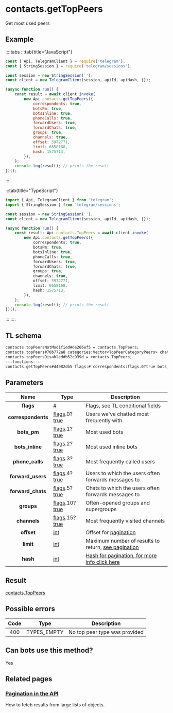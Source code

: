 # contacts.getTopPeers

Get most used peers

## Example

::::tabs
:::tab{title="JavaScript"}

```js
const { Api, TelegramClient } = require('telegram');
const { StringSession } = require('telegram/sessions');

const session = new StringSession('');
const client = new TelegramClient(session, apiId, apiHash, {});

(async function run() {
    const result = await client.invoke(
        new Api.contacts.getTopPeers({
            correspondents: true,
            botsPm: true,
            botsInline: true,
            phoneCalls: true,
            forwardUsers: true,
            forwardChats: true,
            groups: true,
            channels: true,
            offset: 5972771,
            limit: 6658168,
            hash: 1575713,
        }),
    );
    console.log(result); // prints the result
})();
```

:::

:::tab{title="TypeScript"}

```ts
import { Api, TelegramClient } from 'telegram';
import { StringSession } from 'telegram/sessions';

const session = new StringSession('');
const client = new TelegramClient(session, apiId, apiHash, {});

(async function run() {
    const result: Api.contacts.TopPeers = await client.invoke(
        new Api.contacts.getTopPeers({
            correspondents: true,
            botsPm: true,
            botsInline: true,
            phoneCalls: true,
            forwardUsers: true,
            forwardChats: true,
            groups: true,
            channels: true,
            offset: 5972771,
            limit: 6658168,
            hash: 1575713,
        }),
    );
    console.log(result); // prints the result
})();
```

:::
::::

## TL schema

```txt
contacts.topPeersNotModified#de266ef5 = contacts.TopPeers;
contacts.topPeers#70b772a8 categories:Vector<TopPeerCategoryPeers> chats:Vector<Chat> users:Vector<User> = contacts.TopPeers;
contacts.topPeersDisabled#b52c939d = contacts.TopPeers;
---functions---
contacts.getTopPeers#d4982db5 flags:# correspondents:flags.0?true bots_pm:flags.1?true bots_inline:flags.2?true phone_calls:flags.3?true forward_users:flags.4?true forward_chats:flags.5?true groups:flags.10?true channels:flags.15?true offset:int limit:int hash:int = contacts.TopPeers;
```

## Parameters

|        Name        | Type                                                                                                                               | Description                                                                                             |
| :----------------: | ---------------------------------------------------------------------------------------------------------------------------------- | ------------------------------------------------------------------------------------------------------- |
|     **flags**      | [#](https://core.telegram.org/type/%23)                                                                                            | Flags, see [TL conditional fields](https://core.telegram.org/mtproto/TL-combinators#conditional-fields) |
| **correspondents** | [flags](https://core.telegram.org/mtproto/TL-combinators#conditional-fields).0?[true](https://core.telegram.org/constructor/true)  | Users we've chatted most frequently with                                                                |
|    **bots_pm**     | [flags](https://core.telegram.org/mtproto/TL-combinators#conditional-fields).1?[true](https://core.telegram.org/constructor/true)  | Most used bots                                                                                          |
|  **bots_inline**   | [flags](https://core.telegram.org/mtproto/TL-combinators#conditional-fields).2?[true](https://core.telegram.org/constructor/true)  | Most used inline bots                                                                                   |
|  **phone_calls**   | [flags](https://core.telegram.org/mtproto/TL-combinators#conditional-fields).3?[true](https://core.telegram.org/constructor/true)  | Most frequently called users                                                                            |
| **forward_users**  | [flags](https://core.telegram.org/mtproto/TL-combinators#conditional-fields).4?[true](https://core.telegram.org/constructor/true)  | Users to which the users often forwards messages to                                                     |
| **forward_chats**  | [flags](https://core.telegram.org/mtproto/TL-combinators#conditional-fields).5?[true](https://core.telegram.org/constructor/true)  | Chats to which the users often forwards messages to                                                     |
|     **groups**     | [flags](https://core.telegram.org/mtproto/TL-combinators#conditional-fields).10?[true](https://core.telegram.org/constructor/true) | Often-opened groups and supergroups                                                                     |
|    **channels**    | [flags](https://core.telegram.org/mtproto/TL-combinators#conditional-fields).15?[true](https://core.telegram.org/constructor/true) | Most frequently visited channels                                                                        |
|     **offset**     | [int](https://core.telegram.org/type/int)                                                                                          | Offset for [pagination](https://core.telegram.org/api/offsets)                                          |
|     **limit**      | [int](https://core.telegram.org/type/int)                                                                                          | Maximum number of results to return, [see pagination](https://core.telegram.org/api/offsets)            |
|      **hash**      | [int](https://core.telegram.org/type/int)                                                                                          | [Hash for pagination, for more info click here](https://core.telegram.org/api/offsets#hash-generation)  |

## Result

[contacts.TopPeers](https://core.telegram.org/type/contacts.TopPeers)

## Possible errors

| Code | Type        | Description                   |
| :--: | ----------- | ----------------------------- |
| 400  | TYPES_EMPTY | No top peer type was provided |

## Can bots use this method?

Yes

## Related pages

### [Pagination in the API](https://core.telegram.org/api/offsets)

How to fetch results from large lists of objects.
